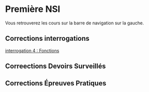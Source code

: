 # Première NSI

Vous retrouverez les cours sur la barre de navigation sur la gauche.

## Corrections interrogations

[interrogation 4 : Fonctions](./0%20-%20Corrections_interrogations/correction_interro_4.md)

## Correections Devoirs Surveillés

## Corrections Épreuves Pratiques
